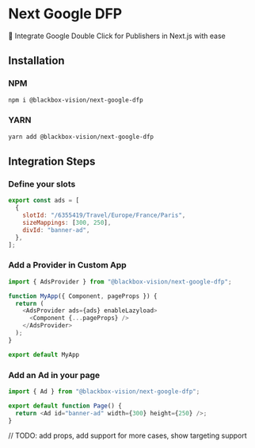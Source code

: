 # Next Google DFP

🚀 Integrate Google Double Click for Publishers in Next.js with ease

## Installation

### NPM

```bash
npm i @blackbox-vision/next-google-dfp
```

### YARN

```bash
yarn add @blackbox-vision/next-google-dfp
```

## Integration Steps

### Define your slots

```js
export const ads = [
  {
    slotId: "/6355419/Travel/Europe/France/Paris",
    sizeMappings: [300, 250],
    divId: "banner-ad",
  },
];
```

### Add a Provider in Custom App

```ts
import { AdsProvider } from "@blackbox-vision/next-google-dfp";

function MyApp({ Component, pageProps }) {
  return (
    <AdsProvider ads={ads} enableLazyload>
      <Component {...pageProps} />
    </AdsProvider>
  );
}

export default MyApp
```

### Add an Ad in your page

```js
import { Ad } from "@blackbox-vision/next-google-dfp";

export default function Page() {
  return <Ad id="banner-ad" width={300} height={250} />;
}
```

// TODO: add props, add support for more cases, show targeting support